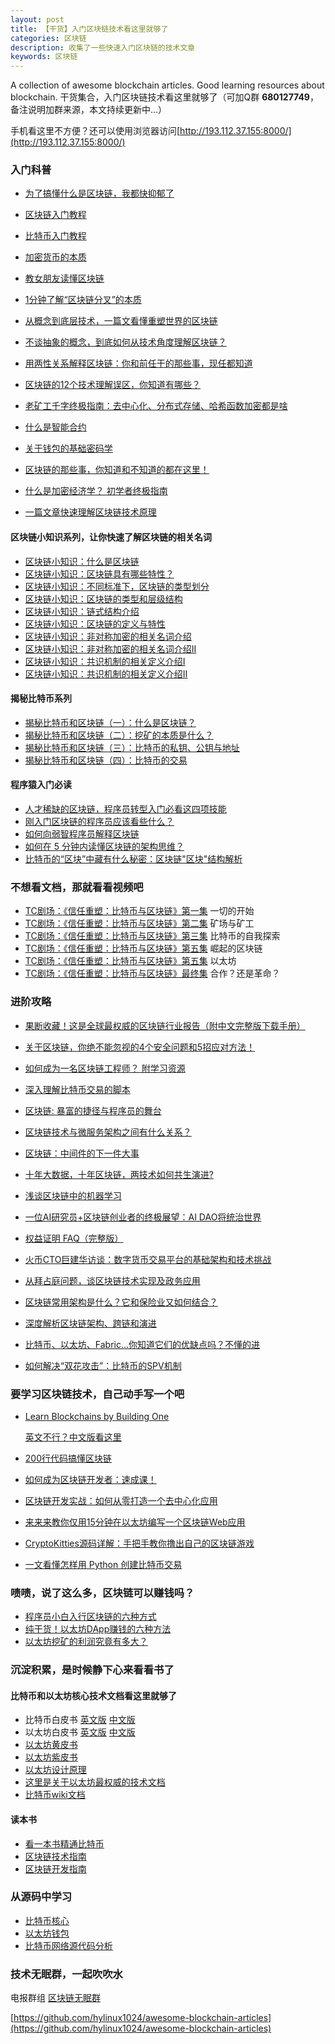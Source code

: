 ```yaml
---
layout: post
title: 【干货】入门区块链技术看这里就够了
categories: 区块链
description: 收集了一些快速入门区块链的技术文章
keywords: 区块链
---
```




A collection of awesome blockchain articles. Good learning resources about blockchain. 干货集合，入门区块链技术看这里就够了（可加Q群 **680127749**，备注说明加群来源，本文持续更新中...）

手机看这里不方便？还可以使用浏览器访问[http://193.112.37.155:8000/](http://193.112.37.155:8000/)



### 入门科普

- [为了搞懂什么是区块链，我都快抑郁了](https://mp.weixin.qq.com/s/AG9D9GdkD8Dvfa6mvZsCYA)


- [区块链入门教程](http://www.ruanyifeng.com/blog/2017/12/blockchain-tutorial.html)

- [比特币入门教程](http://www.ruanyifeng.com/blog/2018/01/bitcoin-tutorial.html)

- [加密货币的本质](http://mp.weixin.qq.com/s/NgYXya3FMQ4TJa8U5bwS_A)


- [教女朋友读懂区块链](http://mp.weixin.qq.com/s/WtsVpHxlhjbbQFDHBTd92w)
- [1分钟了解“区块链分叉”的本质](http://mp.weixin.qq.com/s/cWCiYbg7-1e-r4qLTiUIpw)


- [从概念到底层技术，一篇文看懂重塑世界的区块链](https://mp.weixin.qq.com/s?__biz=MzU1NDA4NjU2MA==&mid=2247486406&idx=1&sn=8dd0dbbe53f21461acb2d3088ced683e&chksm=fbe9b209cc9e3b1ff688bbb745ff83335ab033605493d5add44d2defe608b378d887088b7222&scene=27#wechat_redirect)
- [不谈抽象的概念，到底如何从技术角度理解区块链？](https://mp.weixin.qq.com/s?__biz=MzIwMzg1ODcwMw==&mid=2247486412&idx=1&sn=09c76bf6b2c8b6c4c24ae6b4a69a42e6&chksm=96c9bdaca1be34ba3feba2b5aaf16e1128fdd50046860c7f9d95483eae294601c8b06f33a8f9&scene=27#wechat_redirect)
- [用两性关系解释区块链：你和前任干的那些事，现任都知道](http://view.inews.qq.com/a/TEC201801160243663M)
- [区块链的12个技术理解误区，你知道有哪些？](http://view.inews.qq.com/a/TEC2018021200321202)
- [老矿工千字终极指南：去中心化、分布式存储、哈希函数加密都是啥](http://view.inews.qq.com/a/20180131A014SV00)
- [什么是智能合约](https://ethfans.org/wikis/%E6%99%BA%E8%83%BD%E5%90%88%E7%BA%A6)
- [关于钱包的基础密码学](https://ethfans.org/aaaaaashu/articles/602)
- [区块链的那些事，你知道和不知道的都在这里！](https://m.aliyun.com/yunqi/articles/361909?utm_content=m_40142) 
- [什么是加密经济学？ 初学者终极指南](https://mp.weixin.qq.com/s/ftFRNtzlhlnYKVsDvdQb7g)
- [一篇文章快速理解区块链技术原理](http://mp.weixin.qq.com/s/5D0PLhRz3NdUZNFgllM2iQ)


#### 区块链小知识系列，让你快速了解区块链的相关名词

- [区块链小知识：什么是区块链](https://www.bianews.com/detail?id=10193&type=1)
- [区块链小知识：区块链具有哪些特性？](https://www.bianews.com/detail?id=10238&type=1)
- [区块链小知识：不同标准下，区块链的类型划分](http://bianews.com/detail?id=10315&type=1)
- [区块链小知识：区块链的类型和层级结构](http://mp.weixin.qq.com/s/oo5l88ciG0OC29bDdLiiDA)
- [区块链小知识：链式结构介绍](http://mp.weixin.qq.com/s/vSRwMI8Y7zEpXCznxfvFfA)
- [区块链小知识：区块链的定义与特性](http://mp.weixin.qq.com/s/U0BYSwb3vBl3dwpXJUmE-A)
- [区块链小知识：非对称加密的相关名词介绍](http://mp.weixin.qq.com/s/1pYLBYDDxqgXdKCg5kc0yQ)
- [区块链小知识：非对称加密的相关名词介绍II](http://mp.weixin.qq.com/s/vdLOEUUhLsCFqP9Zy9iRSg)
- [区块链小知识：共识机制的相关定义介绍Ⅰ](http://mp.weixin.qq.com/s/m7dwExhR2BvTTCv2mrFhxg)
- [区块链小知识：共识机制的相关定义介绍Ⅱ](http://mp.weixin.qq.com/s/7zNYMIEiwIEusMl4kHpJdg)

#### 揭秘比特币系列

- [揭秘比特币和区块链（一）：什么是区块链？](http://mp.weixin.qq.com/s?__biz=MzIwMzg1ODcwMw==&mid=2247486444&amp;idx=1&amp;sn=4d90f461b5ca0d0576a16b15ce10c189&source=41#wechat_redirect)
- [揭秘比特币和区块链（二）：挖矿的本质是什么？](http://mp.weixin.qq.com/s?__biz=MzIwMzg1ODcwMw==&mid=2247486443&amp;idx=1&amp;sn=30359caeeec5fb522c68c1bd9aaee54b&source=41#wechat_redirect)
- [揭秘比特币和区块链（三）：比特币的私钥、公钥与地址](http://mp.weixin.qq.com/s?__biz=MzIwMzg1ODcwMw==&mid=2247486442&amp;idx=1&amp;sn=010e9433a342d592b12aba491980992b&source=41#wechat_redirect)
- [揭秘比特币和区块链（四）：比特币的交易](https://mp.weixin.qq.com/s?__biz=MzIwMzg1ODcwMw==&mid=2247486431&idx=1&sn=b44ac20769bf06e2eae03b7988777c26&chksm=96c9bdbfa1be34a9bb993724ddc27f500e3f5f3fe63d4e4747498b1d730b759e6095cabaed2f&scene=27#wechat_redirect)

#### 程序猿入门必读

- [人才稀缺的区块链，程序员转型入门必看这四项技能](https://mp.weixin.qq.com/s/FMTw5WgOpfNSdvTUzq8IMA)
- [刚入门区块链的程序员应该看些什么？](https://mp.weixin.qq.com/s/13UNWOe0W7bYUs8Q7piEUA)
- [如何向弱智程序员解释区块链](https://mp.weixin.qq.com/s/5Av0f8Cm_HU2sW_m1IgHKg)
- [如何在 5 分钟内读懂区块链的架构思维？](http://mp.weixin.qq.com/s/Gf7ux-4SU1LMN_28drDjxw)
- [比特币的“区块”中藏有什么秘密：区块链"区块"结构解析](http://mp.weixin.qq.com/s/ZvlW1OXTQU6Dh8iQFf_HmA)


### 不想看文档，那就看看视频吧

- [TC剧场：《信任重塑：比特币与区块链》第一集](https://mp.weixin.qq.com/s/Sf24To-WmnSYVJ8hzMljhQ) 一切的开始
- [TC剧场：《信任重塑：比特币与区块链》第二集](https://mp.weixin.qq.com/s/cl5BkFPtsaw1C6aGVj51fg) 矿场与矿工 
- [TC剧场：《信任重塑：比特币与区块链》第三集](https://mp.weixin.qq.com/s/h6gm6fkzdLOkRgajsX7baA) 比特币的自我探索
- [TC剧场：《信任重塑：比特币与区块链》第五集](https://mp.weixin.qq.com/s/pmWBPh8TTeiBJu7hDK44oQ) 崛起的区块链 
- [TC剧场：《信任重塑：比特币与区块链》第五集](https://mp.weixin.qq.com/s/DYLHvahnM_mfg8py9lxeUA) 以太坊
- [TC剧场：《信任重塑：比特币与区块链》最终集](https://mp.weixin.qq.com/s/6RoyCedsxyOMRTJHBotKNA) 合作？还是革命？

### 进阶攻略

- [果断收藏！这是全球最权威的区块链行业报告（附中文完整版下载手册）](https://mp.weixin.qq.com/s/myX1_4Z8Z1XFtJ4Q6YDLTg)
- [关于区块链，你绝不能忽视的4个安全问题和5招应对方法！](https://mp.weixin.qq.com/s/TAH6uEdctyti5Uwcr-qc0g)


- [如何成为一名区块链工程师？ 附学习资源](https://mp.weixin.qq.com/s/_UjgFkC_ins2svFPvduvhw)
- [深入理解比特币交易的脚本](http://mp.weixin.qq.com/s/tbU9Pg0vQkA7JdKSgNyPAQ)
- [区块链: 暴富的捷径与程序员的舞台](https://mp.weixin.qq.com/s?__biz=MzU1NDA4NjU2MA==&mid=2247487888&idx=1&sn=931b65213c5f893047ad4edfb60b1a2e&chksm=fbe9a85fcc9e2149db6f60a7f8bbe5fe2326a33a3177c10f98693fc301418ee907544b18f2cc&scene=27#wechat_redirect)
- [区块链技术与微服务架构之间有什么关系？](https://mp.weixin.qq.com/s?__biz=MzIwMzg1ODcwMw==&mid=2247486248&idx=1&sn=9d546966dce0d4934e2b1c55f5b5fd89&chksm=96c9bd48a1be345ed441cc61795d474fa0771db4c3a273bec02f6dec28004e805bb808778d5e&scene=27#wechat_redirect)
- [区块链：中间件的下一件大事](http://www.infoq.com/cn/articles/blockchain-middleware)
- [十年大数据，十年区块链，两技术如何共生演进?](https://mp.weixin.qq.com/s?__biz=MzU1NDA4NjU2MA==&mid=2247487002&idx=1&sn=324c8dc2a2ca5b33ec85230bbda80969&chksm=fbe9b7d5cc9e3ec33b7a4e47c97617fa24222972ffe5ba1436b90e0641c47608931f5d62be18&scene=27#wechat_redirect)
- [浅谈区块链中的机器学习](https://mp.weixin.qq.com/s?__biz=MzU1NDA4NjU2MA==&mid=2247486111&idx=2&sn=61d1f672ea9b8a167868ae30107730b5&chksm=fbe9b350cc9e3a46a8e8f28fb0c13d374b122f54af8091058e5bab7d17bbe9e9cacbecb7d7e0&scene=27#wechat_redirect)
- [一位AI研究员+区块链创业者的终极展望：AI DAO将统治世界](http://www.infoq.com/cn/news/2017/01/AI-DAO-rule-world)
- [权益证明 FAQ（完整版）](https://ethfans.org/posts/Proof-of-Stake-FAQ-new-2018-3-15)
- [火币CTO巨建华访谈：数字货币交易平台的基础架构和技术挑战](http://www.infoq.com/cn/articles/huobi-cto-interview)
- [从拜占庭问题，谈区块链技术实现及政务应用](https://mp.weixin.qq.com/s/XUSiqTLuQHIcR6uQ4qjutg)
- [区块链常用架构是什么？它和保险业又如何结合？](https://mp.weixin.qq.com/s/mKjEb6TFYzNWexVt9aXCxA)
- [深度解析区块链架构、跨链和演进](https://mp.weixin.qq.com/s/UZzSUhyxsCGAX8K2A9aTcA)
- [比特币、以太坊、Fabric…你知道它们的优缺点吗？不懂的进](http://mp.weixin.qq.com/s/u23PW3FGbnJ_3V3oq2Ickg)
- [如何解决“双花攻击”：比特币的SPV机制](http://mp.weixin.qq.com/s/QCeysL8lYHh-fT9tvuaZJQ)

### 要学习区块链技术，自己动手写一个吧

- [Learn Blockchains by Building One](https://hackernoon.com/learn-blockchains-by-building-one-117428612f46) 

  [英文不行？中文版看这里](https://mp.weixin.qq.com/s/vvkvjlTUJJbsHM2792tEqA)


- [200行代码搞懂区块链](http://mp.weixin.qq.com/s/9g-c3_YR4MJ3JWzrQN_b6A)


- [如何成为区块链开发者：速成课！](https://ethfans.org/posts/blockchain-developer-crash-course)
- [区块链开发实战：如何从零打造一个去中心化应用](https://mp.weixin.qq.com/s/3HVo0UWPRQ_VUteP8WwrTg)
- [来来来教你仅用15分钟在以太坊编写一个区块链Web应用](https://mp.weixin.qq.com/s/z8RhtH65w4ES7z5U7l1E9g)
- [CryptoKitties源码详解：手把手教你撸出自己的区块链游戏](http://mp.weixin.qq.com/s/AdrYhQa-m3eh74t1TGwfMg)
- [一文看懂怎样用 Python 创建比特币交易](https://mp.weixin.qq.com/s/3FTkvhu1k2t9KC_2009hTA)

### 啧啧，说了这么多，区块链可以赚钱吗？

- [程序员小白入行区块链的六种方式](http://mp.weixin.qq.com/s/ss2nqYrf8OQvDMJa_O8NYg)
- [纯干货！以太坊DApp赚钱的六种方法](http://mp.weixin.qq.com/s/7HEf8x_tXQHo5292MG77yA)
- [以太坊挖矿的利润究竟有多大？](http://mp.weixin.qq.com/s/GbaKPPXQJZOowzHP0BPrFg)


### 沉淀积累，是时候静下心来看看书了

#### 比特币和以太坊核心技术文档看这里就够了

- 比特币白皮书 [英文版](https://bitcoin.org/bitcoin.pdf) [中文版](http://www.8btc.com/wiki/bitcoin-a-peer-to-peer-electronic-cash-system)
- 以太坊白皮书 [英文版](https://github.com/ethereum/wiki/wiki/White-Paper) [中文版](https://ethfans.org/posts/ethereum-whitepaper)
- [以太坊黄皮书](http://gavwood.com/paper.pdf) 
- [以太坊紫皮书](https://ethfans.org/posts/219) 
- [以太坊设计原理](http://ethfans.org/posts/510)
- [这里是关于以太坊最权威的技术文档](https://github.com/ethereum/wiki/wiki)
- [比特币wiki文档](https://zh-cn.bitcoin.it/wiki/%E9%A6%96%E9%A1%B5) 

#### 读本书

- [看一本书精通比特币](http://zhibimo.com/books/wang-miao/mastering-bitcoin) 
- [区块链技术指南](https://www.gitbook.com/book/yeasy/blockchain_guide/details)
- [区块链开发指南](https://yuedu.baidu.com/ebook/dba5c99c8662caaedd3383c4bb4cf7ec4afeb619)

### 从源码中学习

- [比特币核心](https://github.com/bitcoin/bitcoin)
- [以太坊钱包](https://github.com/ethereum/go-ethereum)
- [比特币网络源代码分析](book/比特币网络源代码分析.pdf)


### 技术无眠群，一起吹吹水

电报群组 [区块链无眠群](https://t.me/blockchainsleepless)

[https://github.com/hylinux1024/awesome-blockchain-articles](https://github.com/hylinux1024/awesome-blockchain-articles)